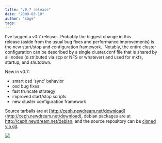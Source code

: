 ```yaml
---
title: "v0.7 release"
date: "2009-03-10"
author: "sage"
tags: 
---
```


I’ve tagged a v0.7 release.  Probably the biggest change in this release (aside from the usual bug fixes and performance improvements) is the new start/stop and configuration framework.  Notably, the entire cluster configuration can be described by a single cluster.conf file that is shared by all nodes (distributed via scp or NFS or whatever) and used for mkfs, startup, and shutdown.

New in v0.7:

- smart osd ‘sync’ behavior
- osd bug fixes
- fast truncate strategy
- improved start/stop scripts
- new cluster configuration framework

Source tarballs are at [http://ceph.newdream.net/download](http://ceph.newdream.net/download), debian packages are at http://ceph.newdream.net/debian, and the source repository can be [cloned via git](http://ceph.newdream.net/wiki/Checking_out).

![](http://track.hubspot.com/__ptq.gif?a=268973&k=14&bu=http://ceph.com&r=http://ceph.com/releases/v07-release/&bvt=rss&p=wordpress)
